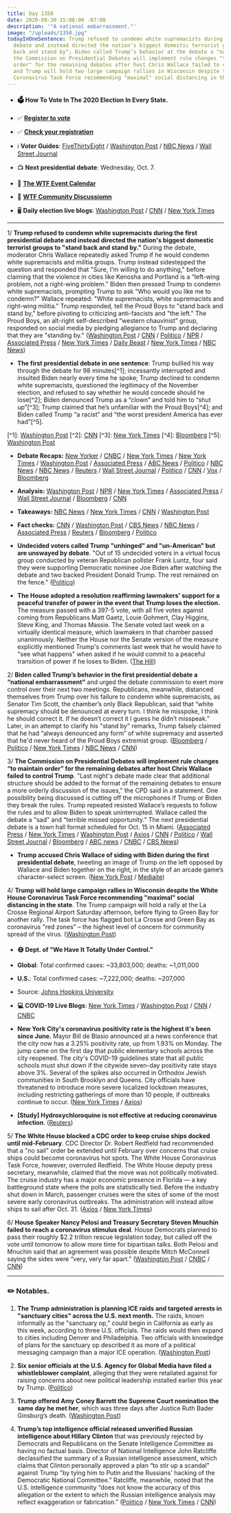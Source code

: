 ```yaml
---
title: Day 1350
date: 2020-09-30 15:08:00 -07:00
description: '"A national embarrassment."'
image: "/uploads/1350.jpg"
todayInOneSentence: Trump refused to condemn white supremacists during the first presidential
  debate and instead directed the nation's biggest domestic terrorist groups to "stand
  back and stand by"; Biden called Trump’s behavior at the debate a "national embarrassment";
  the Commission on Presidential Debates will implement rule changes "to maintain
  order" for the remaining debates after host Chris Wallace failed to control Trump;
  and Trump will hold two large campaign rallies in Wisconsin despite the White House
  Coronavirus Task Force recommending "maximal" social distancing in the state.
---
```


* #### 🗳 How To Vote In The 2020 Election In Every State.

* ✅ **[Register to vote](https://www.vote.org/register-to-vote/)**

* ✅ **[Check your registration](https://www.vote.org/am-i-registered-to-vote/)**

* ℹ️ **Voter Guides**: [FiveThirtyEight](https://projects.fivethirtyeight.com/how-to-vote-2020/) / [Washington Post](https://www.washingtonpost.com/elections/2020/how-to-vote/) / [NBC News](https://www.nbcnews.com/specials/plan-your-vote-state-by-state-guide-voting-by-mail-early-in-person-voting-election/index.html?cid=bc_npd_nn_ms_np-1_200816) / [Wall Street Journal](https://www.wsj.com/articles/how-to-vote-by-mail-in-every-state-11597840923)

* 📺 **Next presidential debate**: Wednesday, Oct. 7.

* 📆 **[The WTF Event Calendar](https://talk.whatthefuckjusthappenedtoday.com/t/the-wtf-event-calendar/5888)**

* 💬 **[WTF Community Discussiomn](https://talk.whatthefuckjusthappenedtoday.com/t/2020-general-election-trump-vs-biden/5758)**

* 🖥 **Daily election live blogs**: [Washington Post](https://www.washingtonpost.com/elections/2020/09/30/trump-biden-live-updates/) / [CNN](https://www.cnn.com/politics/live-news/us-election-news-09-30-20/h_5e889cf9cec9d7bf3a5dbd8638dfaca6) / [New York Times](https://www.nytimes.com/live/2020/09/30/us/presidential-debate)

---

1/ **Trump refused to condemn white supremacists during the first presidential debate and instead directed the nation's biggest domestic terrorist groups to "stand back and stand by."** During the debate, moderator Chris Wallace repeatedly asked Trump if he would condemn white supremacists and militia groups. Trump instead sidestepped the question and responded that "Sure, I'm willing to do anything," before claiming that the violence in cities like Kenosha and Portland is a “left-wing problem, not a right-wing problem.” Biden then pressed Trump to condemn white supremacists, prompting Trump to ask "Who would you like me to condemn?" Wallace repeated: "White supremacists, white supremacists and right-wing militia." Trump responded, tell the Proud Boys to "stand back and stand by," before pivoting to criticizing anti-fascists and "the left." The Proud Boys, an alt-right self-described “western chauvinist” group, responded on social media by pledging allegiance to Trump and declaring that they are "standing by." ([Washington Post](https://www.washingtonpost.com/politics/trump-debate-white-supremacist-question/2020/09/30/366df500-02c7-11eb-a2db-417cddf4816a_story.html) / [CNN](https://www.cnn.com/2020/09/30/politics/proud-boys-trump-white-supremacists-debate/index.html) / [Politico](https://www.politico.com/news/2020/09/30/trump-proud-boys-white-supremacy-423464) / [NPR](https://www.npr.org/2020/09/30/918483794/from-debate-stage-trump-declines-to-denounce-white-supremacy) / [Associated Press](https://apnews.com/article/election-2020-joe-biden-race-and-ethnicity-donald-trump-chris-wallace-0b32339da25fbc9e8b7c7c7066a1db0f) / [New York Times](https://www.nytimes.com/2020/09/29/us/politics/trump-biden-debate.html) / [Daily Beast](https://www.thedailybeast.com/trump-refuses-to-condemn-white-supremacists-says-this-is-not-a-right-wing-problem) / [New York Times](https://www.nytimes.com/2020/09/29/us/trump-proud-boys-biden.html) / [NBC News](https://www.nbcnews.com/tech/tech-news/proud-boys-celebrate-after-trump-s-debate-call-out-n1241512))

* **The first presidential debate in one sentence**: Trump bullied his way through the debate for 98 minutes\[^1\]; incessantly interrupted and insulted Biden nearly every time he spoke; Trump declined to condemn white supremacists, questioned the legitimacy of the November election, and refused to say whether he would concede should he lose\[^2\]; Biden denounced Trump as a “clown” and told him to “shut up”\[^3\]; Trump claimed that he’s unfamiliar with the Proud Boys\[^4\]; and Biden called Trump “a racist” and “the worst president America has ever had”\[^5\].

\[^1\]: [Washington Post](https://www.washingtonpost.com/politics/let-him-answer-trump-bulldozes-his-way-through-debate-with-mix-of-attacks-insults-and-falsehoods/2020/09/30/cb8e9dc0-02c1-11eb-a2db-417cddf4816a_story.html)
\[^2\]: [CNN](https://www.cnn.com/2020/09/29/politics/us-election-first-presidential-debate/index.html)
\[^3\]: [New York Times](https://www.nytimes.com/2020/09/29/us/politics/trump-biden-debate.html)
\[^4\]: [Bloomberg](https://www.bloomberg.com/news/articles/2020-09-30/trump-allies-defend-him-after-white-supremacist-debate-remarks?sref=MIBMEEoj)
\[^5\]: [Washington Post](https://www.washingtonpost.com/politics/debate-trump-biden/2020/09/30/722499a8-0274-11eb-b7ed-141dd88560ea_story.html)

* **Debate Recaps:** [New Yorker](https://www.newyorker.com/news/letter-from-trumps-washington/this-is-so-unpresidential-notes-from-the-worst-debate-in-american-history) / [CNBC](https://www.cnbc.com/2020/09/29/first-presidential-debate-highlights-trump-vs-biden-.html) / [New York Times](https://www.nytimes.com/2020/09/29/us/politics/trump-biden-debate.html) / [New York Times](https://www.nytimes.com/2020/09/29/us/trump-biden-fight-debate-arguments.html) / [Washington Post](https://www.washingtonpost.com/politics/debate-trump-biden/2020/09/30/722499a8-0274-11eb-b7ed-141dd88560ea_story.html) / [Associated Press](https://apnews.com/article/election-2020-virus-outbreak-joe-biden-donald-trump-minnesota-450b2b1198279867938ff70b8ccfc0b1) / [ABC News](https://abcnews.go.com/Politics/chaos-1st-presidential-debate-prompts-reactions-dismay-disappointment/story?id=73330509) / [Politico](https://www.politico.com/news/magazine/2020/09/30/presidential-debate-national-shame-423521) / [NBC News](https://www.nbcnews.com/politics/2020-election/trump-biden-clash-first-debate-cleveland-n1241424) / [NBC News](https://www.nbcnews.com/politics/2020-election/trump-biden-clash-first-debate-cleveland-n1241424) / [Reuters](https://www.reuters.com/article/us-usa-election-debate-analysis/fractious-presidential-debate-unlikely-to-move-needle-for-trump-idUSKBN26L0VM) / [Wall Street Journal](https://www.wsj.com/articles/trump-and-bidens-first-presidential-debate-the-moments-that-mattered-11601434105) / [Politico](https://www.politico.com/news/2020/09/29/trump-biden-debate-key-moments-423352) / [CNN](https://www.cnn.com/2020/09/30/politics/donald-trump-antifa-election-integrity-coronavirus/index.html) / [Vox](https://www.vox.com/2020/9/29/21493926/first-presidential-debate-winners-losers-biden-trump) / [Bloomberg](https://www.bloomberg.com/news/articles/2020-09-30/trump-gives-facts-short-shrift-in-acrimonious-debate-with-biden?srnd=politics-vp&sref=MIBMEEoj)

* **Analysis:** [Washington Post](https://www.washingtonpost.com/politics/trump-and-biden-stage-the-worst-presidential-debate-in-living-memory/2020/09/29/9cdbeb56-027e-11eb-b7ed-141dd88560ea_story.html) / [NPR](https://www.npr.org/2020/09/30/918500976/trump-derails-first-presidential-debate-with-biden-and-5-other-takeaways) / [New York Times](https://www.nytimes.com/2020/09/30/us/politics/trump-debate-election.html) / [Associated Press](https://apnews.com/article/election-2020-joe-biden-virus-outbreak-donald-trump-chris-wallace-20c2c6d892bbae83aa49a49e8a431011) / [Wall Street Journal](https://www.wsj.com/articles/trump-rolls-the-dice-in-a-big-debate-gamble-11601477592?mod=politics_lead_pos3) / [Bloomberg](https://www.bloomberg.com/news/articles/2020-09-30/trump-biden-debate-analysis) / [CNN](https://www.cnn.com/2020/09/30/politics/polls-donald-trump-election-first-debate/index.html)

* **Takeaways:** [NBC News](https://www.nbcnews.com/politics/2020-election/four-takeaways-first-trump-biden-debate-n1241527) / [New York Times](https://www.nytimes.com/2020/09/30/us/politics/debate-takeaways.html) / [CNN](https://www.cnn.com/2020/09/30/politics/trump-biden-first-debate-takeaways/index.html) / [Washington Post](https://www.washingtonpost.com/politics/2020/09/29/takeaways-first-presidential-debate/)

* **Fact checks:** [CNN](https://www.cnn.com/factsfirst/politics/category/debates) / [Washington Post](https://www.washingtonpost.com/politics/2020/09/30/fact-checking-first-trump-biden-presidential-debate/) / [CBS News](https://www.cbsnews.com/news/first-presidential-debate-fact-check-trump-biden/) / [NBC News](https://www.nbcnews.com/politics/2020-election/first-2020-presidential-debate-fact-checking-biden-trump-n1241403) / [Associated Press](https://apnews.com/article/election-2020-college-football-ap-fact-check-joe-biden-virus-outbreak-65e9180ca829616cff33dd6c1398170b) / [Reuters](https://www.reuters.com/article/usa-election-debates-economy/fact-checking-u-s-economic-claims-in-tumultuous-trump-biden-debate-idUSKBN26L0ME) / [Bloomberg](https://www.bloomberg.com/news/articles/2020-09-30/presidential-debate-fact-check-trump-biden) / [Politico](https://www.politico.com/news/2020/09/30/fact-check-debate-423228)

* **Undecided voters called Trump "unhinged" and "un-American" but are unswayed by debate**. "Out of 15 undecided voters in a virtual focus group conducted by veteran Republican pollster Frank Luntz, four said they were supporting Democratic nominee Joe Biden after watching the debate and two backed President Donald Trump. The rest remained on the fence." ([Politico](https://www.politico.com/news/2020/09/30/undecided-voters-trump-biden-debate-423545))

* **The House adopted a resolution reaffirming lawmakers' support for a peaceful transfer of power in the event that Trump loses the election.** The measure passed with a 397-5 vote, with all five votes against coming from Republicans Matt Gaetz, Louie Gohmert, Clay Higgins, Steve King, and Thomas Massie. The Senate voted last week on a virtually identical measure, which lawmakers in that chamber passed unanimously. Neither the House nor the Senate version of the measure explicitly mentioned Trump's comments last week that he would have to "see what happens" when asked if he would commit to a peaceful transition of power if he loses to Biden. ([The Hill](https://thehill.com/homenews/house/518855-house-in-near-unanimous-vote-affirms-peaceful-transfer-of-power))

2/ **Biden called Trump’s behavior in the first presidential debate a “national embarrassment"** and urged the debate commission to exert more control over their next two meetings. Republicans, meanwhile, distanced themselves from Trump over his failure to condemn white supremacists, as Senator Tim Scott, the chamber’s only Black Republican, said that “white supremacy should be denounced at every turn. I think he misspoke, I think he should correct it. If he doesn’t correct it I guess he didn’t misspeak.” Later, in an attempt to clarify his "stand by" remarks, Trump falsely claimed that he had “always denounced any form” of white supremacy and asserted that he'd never heard of the Proud Boys extremist group. ([Bloomberg](https://www.bloomberg.com/news/articles/2020-09-30/biden-says-trump-showed-his-disdain-for-americans-at-debate?sref=MIBMEEoj) / [Politico](https://www.politico.com/news/2020/09/30/biden-turn-the-page-messy-debate-423718) / [New York Times](https://www.nytimes.com/2020/09/30/us/elections/republicans-trump-white-supremacy.html) / [NBC News](https://www.nbcnews.com/politics/2020-election/biden-slams-trump-s-debate-showing-national-embarrassment-presses-commission-n1241593) / [CNN](https://www.cnn.com/2020/09/30/politics/donald-trump-debate-response/index.html))

3/ **The Commission on Presidential Debates will implement rule changes “to maintain order” for the remaining debates after host Chris Wallace failed to control Trump**. "Last night's debate made clear that additional structure should be added to the format of the remaining debates to ensure a more orderly discussion of the issues," the CPD said in a statement. One possibility being discussed is cutting off the microphones if Trump or Biden they break the rules. Trump repeated resisted Wallace’s requests to follow the rules and to allow Biden to speak uninterrupted. Wallace called the debate a "sad" and “terrible missed opportunity.” The next presidential debate is a town hall format scheduled for Oct. 15 in Miami. ([Associated Press](https://apnews.com/article/election-2020-joe-biden-donald-trump-chris-wallace-campaigns-04ee2e8d54f456ee6cafdc5fe53a5d28) / [New York Times](https://www.nytimes.com/2020/09/30/business/media/chris-wallace-debate-moderator.html) / [Washington Post](https://www.washingtonpost.com/lifestyle/media/chris-wallace-failed-trump-debate-biden/2020/09/30/a27622f0-02c6-11eb-897d-3a6201d6643f_story.html) / [Axios](https://www.axios.com/debate-commission-changes-23c0e82f-c596-468f-9544-e986a69a7836.html) / [CNN](https://www.cnn.com/2020/09/30/politics/presidential-debates-format-changes/index.html) / [Politico](https://www.politico.com/news/2020/09/30/debates-commission-says-it-will-roll-out-format-changes-for-trump-and-bidens-remaining-showdowns-423800) / [Wall Street Journal](https://www.wsj.com/articles/trumps-answer-on-white-supremacists-reverberates-after-debate-11601482196) / [Bloomberg](https://www.bloomberg.com/news/articles/2020-09-30/debate-commission-says-changes-coming-after-trump-biden-faceoff?srnd=premium&sref=MIBMEEoj) / [ABC news](https://abcnews.go.com/Politics/commission-presidential-debates-promises-structure-remaining-debates/story?id=73344823) / [CNBC](https://www.cnbc.com/2020/09/30/next-trump-biden-debate-will-see-format-changes-after-criticism.html) / [CBS News](https://www.cbsnews.com/news/commission-on-presidential-debates-changes-coming-next-debate/))

* **Trump accused Chris Wallace of siding with Biden during the first presidential debate**, tweeting an image of Trump on the left opposed by Wallace and Biden together on the right, in the style of an arcade game’s character-select screen. ([New York Post](https://nypost.com/2020/09/30/trump-accuses-wallace-of-siding-with-joe-biden-during-debate/) / [Mediaite](https://www.mediaite.com/tv/trump-goes-after-chris-wallace-following-debate-don-jr-takes-shot-at-fox-news-moderator-on-fox-news/))

4/ **Trump will hold large campaign rallies in Wisconsin despite the White House Coronavirus Task Force recommending "maximal" social distancing in the state**. The Trump campaign will hold a rally at the La Crosse Regional Airport Saturday afternoon, before flying to Green Bay for another rally. The task force has flagged bot La Crosse and Green Bay as coronavirus "red zones" – the highest level of concern for community spread of the virus. ([Washington Post](https://www.washingtonpost.com/politics/trump-wisconsin-rallies-coronavirus/2020/09/30/edf25c70-027c-11eb-b7ed-141dd88560ea_story.html))

* #### 😷 Dept. of "We Have It Totally Under Control."

* **Global**: Total confirmed cases: \~33,803,000; deaths: \~1,011,000

* **U.S.**: Total confirmed cases: \~7,222,000; deaths: \~207,000

* Source: [Johns Hopkins University](https://coronavirus.jhu.edu/map.html)

* **💻 COVID-19 Live Blogs**: [New York Times](https://www.nytimes.com/live/2020/09/30/world/covid-19-coronavirus) / [Washington Post](https://www.washingtonpost.com/nation/2020/09/30/coronavirus-covid-live-updates-us/) / [CNN](https://www.cnn.com/world/live-news/coronavirus-pandemic-09-30-20-intl/index.html) / [CNBC](https://www.cnbc.com/2020/09/30/coronavirus-live-updates.html)

* **New York City's coronavirus positivity rate is the highest it's been since June.** Mayor Bill de Blasio announced at a news conference that the city now has a 3.25% positivity rate, up from 1.93% on Monday. The jump came on the first day that public elementary schools across the city reopened. The city's COVID-19 guidelines state that all public schools must shut down if the citywide seven-day positivity rate stays above 3%. Several of the spikes also occurred in Orthodox Jewish communities in South Brooklyn and Queens. City officials have threatened to introduce more severe localized lockdown measures, including restricting gatherings of more than 10 people, if outbreaks continue to occur. ([New York Times](https://www.nytimes.com/2020/09/29/nyregion/nyc-coronavirus-uptick.html) / [Axios](https://www.axios.com/new-york-city-coronavirus-positivity-rate-spike-670764d6-fbb0-4703-891a-f6cdcb98f9de.html))

* **\[Study\] Hydroxychloroquine is not effective at reducing coronavirus infection**. ([Reuters](https://www.reuters.com/article/us-health-coronavirus-hydroxychloroquine/trump-touted-hydroxychloroquine-shows-no-benefit-in-covid-19-prevention-study-idUSKBN26L2XM))

5/ **The White House blocked a CDC order to keep cruise ships docked until mid-February**. CDC Director Dr. Robert Redfield had recommended that a "no sail" order be extended until February over concerns that cruise ships could become coronavirus hot spots. The White House Coronavirus Task Force, however, overruled Redfield. The White House deputy press secretary, meanwhile, claimed that the move was not politically motivated. The cruise industry has a major economic presence in Florida — a key battleground state where the polls are statistically tied. Before the industry shut down in March, passenger cruises were the sites of some of the most severe early coronavirus outbreaks. The administration will instead allow ships to sail after Oct. 31. ([Axios](https://www.axios.com/scoop-white-house-overruled-cdc-cruise-ships-florida-91442136-1b8e-442e-a2a1-0b24e9a39fb6.html) / [New York Times](https://www.nytimes.com/2020/09/30/health/covid-cruise-ships.html))

6/ **House Speaker Nancy Pelosi and Treasury Secretary Steven Mnuchin failed to reach a coronavirus stimulus deal**. House Democrats planned to pass their roughly $2.2 trillion rescue legislation today, but called off the vote until tomorrow to allow more time for bipartisan talks. Both Pelosi and Mnuchin said that an agreement was possible despite Mitch McConnell saying the sides were “very, very far apart.” ([Washington Post](https://www.washingtonpost.com/us-policy/2020/09/30/congress-white-house-economic-stimulus/) / [CNBC](https://www.cnbc.com/2020/09/30/coronavirus-stimulus-pelosi-mnuchin-fail-to-reach-relief-bill-deal.html) / [CNN](https://www.cnn.com/2020/09/30/politics/stimulus-negotiations-latest-house-vote/index.html))

---

### ✏️ Notables.

1. **The Trump administration is planning ICE raids and targeted arrests in "sanctuary cities" across the U.S. next month.** The raids, known informally as the "sanctuary op," could begin in California as early as this week, according to three U.S. officials. The raids would then expand to cities including Denver and Philadelphia. Two officials with knowledge of plans for the sanctuary op described it as more of a political messaging campaign than a major ICE operation. ([Washington Post](https://www.washingtonpost.com/immigration/trump-ice-raids-sanctuary-cities/2020/09/29/99aa17f0-0274-11eb-8879-7663b816bfa5_story.html))

2. **Six senior officials at the U.S. Agency for Global Media have filed a whistleblower complaint**, alleging that they were retaliated against for raising concerns about new political leadership installed earlier this year by Trump. ([Politico](https://www.politico.com/news/2020/09/30/whistleblowers-allege-misconduct-agency-for-global-media-423758))

3. **Trump offered Amy Coney Barrett the Supreme Court nomination the same day he met her**, which was three days after Justice Ruth Bader Ginsburg’s death. ([Washington Post](https://www.washingtonpost.com/politics/courts_law/trump-barrett-supreme-court-senate/2020/09/29/bc94fae8-0272-11eb-b7ed-141dd88560ea_story.html))

4. **Trump’s top intelligence official released unverified Russian intelligence about Hillary Clinton** that was previously rejected by Democrats and Republicans on the Senate Intelligence Committee as having no factual basis. Director of National Intelligence John Ratcliffe declassified the summary of a Russian intelligence assessment, which claims that Clinton personally approved a plan “to stir up a scandal" against Trump "by tying him to Putin and the Russians' hacking of the Democratic National Committee.” Ratcliffe, meanwhile, noted that the U.S. intelligence community “does not know the accuracy of this allegation or the extent to which the Russian intelligence analysis may reflect exaggeration or fabrication.” ([Politico](https://www.politico.com/news/2020/09/29/john-ratcliffe-hillary-clinton-russia-423022) / [New York Times](https://www.nytimes.com/2020/09/29/us/politics/john-ratcliffe-russian-disinformation.html) / [CNN](https://www.cnn.com/2020/09/29/politics/ratcliffe-russia-intel/))